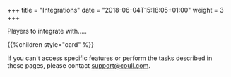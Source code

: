 +++
title = "Integrations"
date = "2018-06-04T15:18:05+01:00"
weight = 3
+++

Players to integrate with.....

{{%children style="card" %}}

If you can't access specific features or perform the tasks described in these pages, please contact [support@coull.com](mailto:support@coull.com).
